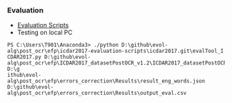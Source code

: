### Evaluation
- [Evaluation Scripts](https://git.univ-lr.fr/gchiro01/icdar2017/tree/master)
- Testing on local PC
```
PS C:\Users\T901\Anaconda3> ./python D:\github\evol-alg\post_ocr\efp\icdar2017-evaluation-scripts\icdar2017.git\evalTool_I
CDAR2017.py D:\github\evol-alg\post_ocr\efp\ICDAR2017_datasetPostOCR_v1.2\ICDAR2017_datasetPostOCR_Evaluation_2M_v1.2 D:\g
ithub\evol-alg\post_ocr\efp\errors_correction\Results\result_eng_words.json D:\github\evol-alg\post_ocr\efp\errors_correction\Results\output_eval.csv
```
